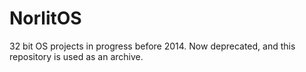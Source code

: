 NorlitOS
========

32 bit OS projects in progress before 2014. Now deprecated, and this repository is used as an archive.
